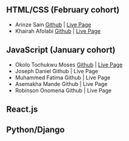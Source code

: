 ## HTML/CSS (February cohort)

* Arinze Sam [Github](https://github.com/Samuel-code00) | [Live Page](https://samuel-code00.github.io/)
* Khairah Afolabi [Github](https://github.com/khaerah) | [Live Page](https://khaerah.github.io/desert-island/)

## JavaScript (January cohort)

* Okolo Tochukwu Moses [Github](https://github.com/Okosisione/cc-javascript/tree/main/docs) | [Live Page](https://okosisione.github.io/cc-javascript/)
* Joseph Daniel Github | Live Page
* Muhammed Fatima Github | Live Page
* Asemakha Mande Github | Live Page
* Robinson Onomena Github | Live Page

## React.js

## Python/Django

